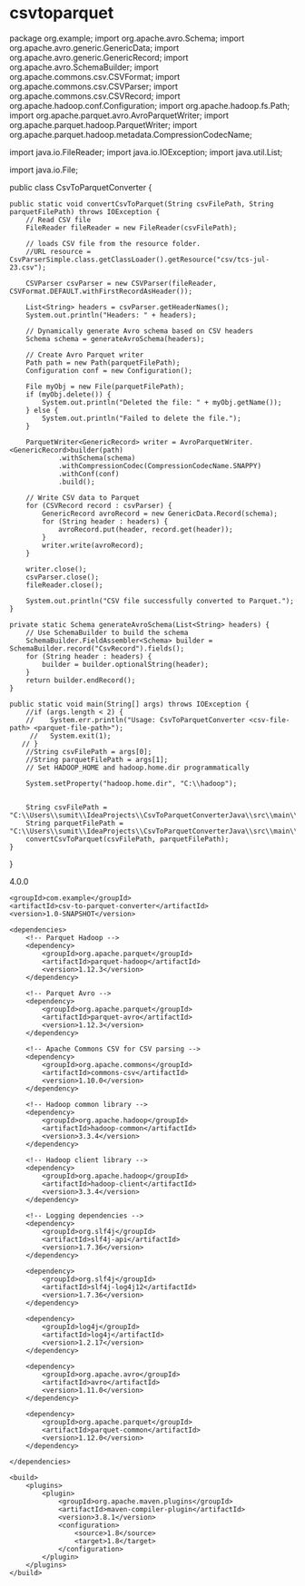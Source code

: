 # csvtoparquet
package org.example;
import org.apache.avro.Schema;
import org.apache.avro.generic.GenericData;
import org.apache.avro.generic.GenericRecord;
import org.apache.avro.SchemaBuilder;
import org.apache.commons.csv.CSVFormat;
import org.apache.commons.csv.CSVParser;
import org.apache.commons.csv.CSVRecord;
import org.apache.hadoop.conf.Configuration;
import org.apache.hadoop.fs.Path;
import org.apache.parquet.avro.AvroParquetWriter;
import org.apache.parquet.hadoop.ParquetWriter;
import org.apache.parquet.hadoop.metadata.CompressionCodecName;

import java.io.FileReader;
import java.io.IOException;
import java.util.List;

import java.io.File;

public class CsvToParquetConverter {

    public static void convertCsvToParquet(String csvFilePath, String parquetFilePath) throws IOException {
        // Read CSV file
        FileReader fileReader = new FileReader(csvFilePath);

        // loads CSV file from the resource folder.
        //URL resource = CsvParserSimple.class.getClassLoader().getResource("csv/tcs-jul-23.csv");

        CSVParser csvParser = new CSVParser(fileReader, CSVFormat.DEFAULT.withFirstRecordAsHeader());

        List<String> headers = csvParser.getHeaderNames();
        System.out.println("Headers: " + headers);

        // Dynamically generate Avro schema based on CSV headers
        Schema schema = generateAvroSchema(headers);

        // Create Avro Parquet writer
        Path path = new Path(parquetFilePath);
        Configuration conf = new Configuration();

        File myObj = new File(parquetFilePath);
        if (myObj.delete()) {
            System.out.println("Deleted the file: " + myObj.getName());
        } else {
            System.out.println("Failed to delete the file.");
        }

        ParquetWriter<GenericRecord> writer = AvroParquetWriter.<GenericRecord>builder(path)
                .withSchema(schema)
                .withCompressionCodec(CompressionCodecName.SNAPPY)
                .withConf(conf)
                .build();

        // Write CSV data to Parquet
        for (CSVRecord record : csvParser) {
            GenericRecord avroRecord = new GenericData.Record(schema);
            for (String header : headers) {
                avroRecord.put(header, record.get(header));
            }
            writer.write(avroRecord);
        }

        writer.close();
        csvParser.close();
        fileReader.close();

        System.out.println("CSV file successfully converted to Parquet.");
    }

    private static Schema generateAvroSchema(List<String> headers) {
        // Use SchemaBuilder to build the schema
        SchemaBuilder.FieldAssembler<Schema> builder = SchemaBuilder.record("CsvRecord").fields();
        for (String header : headers) {
            builder = builder.optionalString(header);
        }
        return builder.endRecord();
    }

    public static void main(String[] args) throws IOException {
        //if (args.length < 2) {
        //    System.err.println("Usage: CsvToParquetConverter <csv-file-path> <parquet-file-path>");
         //   System.exit(1);
       // }
        //String csvFilePath = args[0];
        //String parquetFilePath = args[1];
        // Set HADOOP_HOME and hadoop.home.dir programmatically

        System.setProperty("hadoop.home.dir", "C:\\hadoop");


        String csvFilePath = "C:\\Users\\sumit\\IdeaProjects\\CsvToParquetConverterJava\\src\\main\\resources\\positions.csv";
        String parquetFilePath = "C:\\Users\\sumit\\IdeaProjects\\CsvToParquetConverterJava\\src\\main\\resources\\output.parquet";
        convertCsvToParquet(csvFilePath, parquetFilePath);
    }
}


<project xmlns="http://maven.apache.org/POM/4.0.0"
         xmlns:xsi="http://www.w3.org/2001/XMLSchema-instance"
         xsi:schemaLocation="http://maven.apache.org/POM/4.0.0 http://maven.apache.org/xsd/maven-4.0.0.xsd">
    <modelVersion>4.0.0</modelVersion>

    <groupId>com.example</groupId>
    <artifactId>csv-to-parquet-converter</artifactId>
    <version>1.0-SNAPSHOT</version>

    <dependencies>
        <!-- Parquet Hadoop -->
        <dependency>
            <groupId>org.apache.parquet</groupId>
            <artifactId>parquet-hadoop</artifactId>
            <version>1.12.3</version>
        </dependency>

        <!-- Parquet Avro -->
        <dependency>
            <groupId>org.apache.parquet</groupId>
            <artifactId>parquet-avro</artifactId>
            <version>1.12.3</version>
        </dependency>

        <!-- Apache Commons CSV for CSV parsing -->
        <dependency>
            <groupId>org.apache.commons</groupId>
            <artifactId>commons-csv</artifactId>
            <version>1.10.0</version>
        </dependency>

        <!-- Hadoop common library -->
        <dependency>
            <groupId>org.apache.hadoop</groupId>
            <artifactId>hadoop-common</artifactId>
            <version>3.3.4</version>
        </dependency>

        <!-- Hadoop client library -->
        <dependency>
            <groupId>org.apache.hadoop</groupId>
            <artifactId>hadoop-client</artifactId>
            <version>3.3.4</version>
        </dependency>

        <!-- Logging dependencies -->
        <dependency>
            <groupId>org.slf4j</groupId>
            <artifactId>slf4j-api</artifactId>
            <version>1.7.36</version>
        </dependency>

        <dependency>
            <groupId>org.slf4j</groupId>
            <artifactId>slf4j-log4j12</artifactId>
            <version>1.7.36</version>
        </dependency>

        <dependency>
            <groupId>log4j</groupId>
            <artifactId>log4j</artifactId>
            <version>1.2.17</version>
        </dependency>

        <dependency>
            <groupId>org.apache.avro</groupId>
            <artifactId>avro</artifactId>
            <version>1.11.0</version>
        </dependency>

        <dependency>
            <groupId>org.apache.parquet</groupId>
            <artifactId>parquet-common</artifactId>
            <version>1.12.0</version>
        </dependency>

    </dependencies>

    <build>
        <plugins>
            <plugin>
                <groupId>org.apache.maven.plugins</groupId>
                <artifactId>maven-compiler-plugin</artifactId>
                <version>3.8.1</version>
                <configuration>
                    <source>1.8</source>
                    <target>1.8</target>
                </configuration>
            </plugin>
        </plugins>
    </build>
</project>

